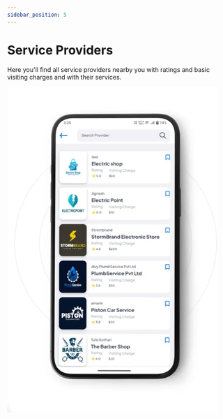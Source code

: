 ```yaml
---
sidebar_position: 5
---
```

# Service Providers

Here you'll find all service providers nearby you with ratings and basic visiting charges and with their services.

![Service Providers](../../static/img/adminPanel/app_service_provider.webp)

